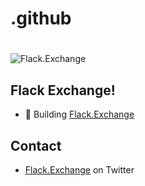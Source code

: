 # .github<h1 align="center">
  <img src="https://i.ibb.co/v4G4WbS/User-support.png" alt="Flack.Exchange" />
</h1>

## Flack Exchange!

- 🦔 Building  [Flack.Exchange]([https://flack.exchange/]) 

## Contact

- [Flack.Exchange](https://twitter.com/FlackExchange) on Twitter
